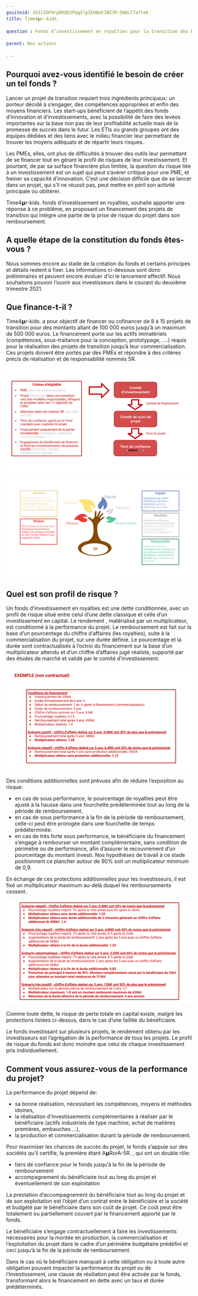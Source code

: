 ```yaml
---
gsuiteid: 1kSiIOFHrpDKQDJPpgIlpIbUBeE1WZJR-5WALCTaTteE
title: Time4𝝻r-kids.

question : Fonds d’investissement en royalties pour la transition des PMEs 

parent: Nos actions

---
```


Pourquoi avez-vous identifié le besoin de créer un tel fonds ?
--------------------------------------------------------------

Lancer un projet de transition requiert trois ingrédients principaux: un porteur décidé à s’engager, des compétences appropriées et enfin des moyens financiers. Les start-ups bénéficient de l’appétit des fonds d’innovation et d’investissements, avec la possibilité de faire des levées importantes sur la base non pas de leur profitabilité actuelle mais de la promesse de succès dans le futur. Les ETIs ou grands groupes ont des équipes dédiées et des liens avec le milieu financier leur permettant de trouver les moyens adéquats et de répartir leurs risques.

Les PMEs, elles, ont plus de difficultés à trouver des outils leur permettant de se financer tout en gérant le profil de risques de leur investissement. Et pourtant, de par sa surface financière plus limitée, la question du risque liée à un investissement est un sujet qui peut s’avérer critique pour une PME, et freiner sa capacité d’innovation. C’est une décision difficile que de se lancer dans un projet, qui s’il ne réussit pas, peut mettre en péril son activité principale ou oblitérer.

Time4𝝻r-kids. fonds d’investissement en royalties, souhaite apporter une réponse à ce problème, en proposant un financement des projets de transition qui intègre une partie de la prise de risque du projet dans son remboursement.

A quelle étape de la constitution du fonds êtes-vous ?
------------------------------------------------------

Nous sommes encore au stade de la création du fonds et certains principes et détails restent à fixer. Les informations ci-dessous sont donc préliminaires et peuvent encore évoluer d’ici le lancement effectif. Nous souhaitons pouvoir l’ouvrir aux investisseurs dans le courant du deuxième trimestre 2021.

Que finance-t-il ?
------------------

Time4𝝻r-kids.  a pour objectif de financer ou cofinancer de 8 à 15 projets de transition pour des montants allant de 100 000 euros jusqu’à un maximum de 500 000 euros. Le financement porte sur les actifs immatériels (compétences, sous-traitance pour la conception, prototypage, ….) requis pour la réalisation des projets de transition jusqu’à leur commercialisation. Ces projets doivent être portés par des PMEs et répondre à des critères précis de réalisation et de responsabilité nommés 5R.

![](images/image1.png)![](images/image2.png)

Quel est son profil de risque ?
-------------------------------

Un fonds d’investissement en royalties est une dette conditionnée, avec un profil de risque situé entre celui d’une dette classique et celle d’un investissement en capital. Le rendement , matérialisé par un multiplicateur, est conditionné à la performance du projet. Le remboursement est fait sur la base d’un pourcentage du chiffre d’affaires (les royalties), suite à la commercialisation du projet, sur une durée définie. Le pourcentage et la durée sont contractualisés à l’octroi du financement sur la base d’un multiplicateur attendu et d’un chiffre d’affaires jugé réaliste, supporté par des études de marché et validé par le comité d’investissement.

![](images/image4.png)

Des conditions additionnelles sont prévues afin de réduire l’exposition au risque:


* en cas de sous performance, le pourcentage de royalties peut être ajusté à la hausse dans une fourchette prédéterminée tout au long de la période de remboursement.
* en cas de sous performance à la fin de la période de remboursement, celle-ci peut être prorogée dans une fourchette de temps prédéterminée.
* en cas de très forte sous performance, le bénéficiaire du financement s’engage à rembourser un montant complémentaire, sans condition de périmètre ou de performance, afin d’assurer le recouvrement d’un pourcentage du montant investi. Nos hypothèses de travail à ce stade positionnent ce plancher autour de 90% soit un multiplicateur minimum de 0,9.

En échange de ces protections additionnelles pour les investisseurs, il est fixé un multiplicateur maximum au-delà duquel les remboursements cessent.

![](images/image3.png)

Comme toute dette, le risque de perte totale en capital existe, malgré les protections listées ci-dessus, dans le cas d’une faillite du bénéficiaire.

Le fonds investissant sur plusieurs projets, le rendement obtenu par les investisseurs est l’agrégation de la performance de tous les projets. Le profil de risque du fonds est donc moindre que celui de chaque investissement pris individuellement.

Comment vous assurez-vous de la performance du projet?
------------------------------------------------------

La performance du projet dépend de:


* sa bonne réalisation, nécessitant les compétences, moyens et méthodes idoines,
* la réalisation d’investissements complémentaires à réaliser par le bénéficiaire (actifs industriels de type machine, achat de matières premières, embauches …),
* la production et commercialisation durant la période de remboursement.

Pour maximiser les chances de succès du projet, le fonds s’appuie sur des sociétés qu’il certifie, la première étant A𝝻RorA-5R.  , qui ont un double rôle:


* tiers de confiance pour le fonds jusqu’à la fin de la période de remboursement
* accompagnement du bénéficiaire tout au long du projet et éventuellement de son exploitation

La prestation d’accompagnement du bénéficiaire tout au long du projet et de son exploitation est l’objet d’un contrat entre le bénéficiaire et la société et budgété par le bénéficiaire dans son coût de projet. Ce coût peut être totalement ou partiellement couvert par le financement apporté par le fonds.

Le bénéficiaire s’engage contractuellement à faire les investissements nécessaires pour la montée en production, la commercialisation et l’exploitation du projet dans le cadre d’un périmètre budgétaire prédéfini et ceci jusqu’à la fin de la période de remboursement.

Dans le cas où le bénéficiaire manquait à cette obligation ou à toute autre obligation pouvant impacter la performance du projet ou de l’investissement, une clause de résiliation peut être activée par le fonds, transformant alors le financement en dette avec un taux et durée prédéterminés.

